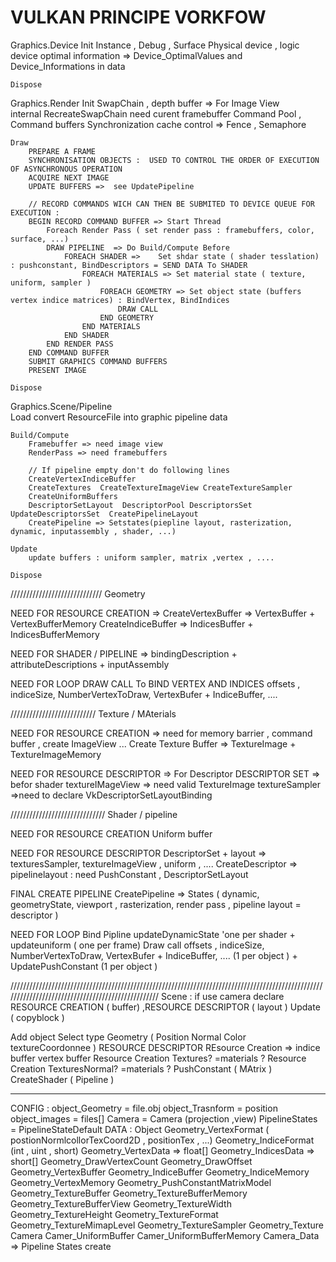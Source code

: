 # VULKAN PRINCIPE VORKFOW

Graphics.Device
    Init
        Instance , Debug , Surface
        Physical device , logic device
        optimal information     => Device_OptimalValues and Device_Informations in data

    Dispose

Graphics.Render
    Init
        SwapChain , depth buffer  => For Image View  
            internal RecreateSwapChain need curent framebuffer
        Command Pool , Command buffers
        Synchronization cache control => Fence , Semaphore

    Draw
        PREPARE A FRAME
        SYNCHRONISATION OBJECTS :  USED TO CONTROL THE ORDER OF EXECUTION OF ASYNCHRONOUS OPERATION
        ACQUIRE NEXT IMAGE 
        UPDATE BUFFERS =>  see UpdatePipeline
      
        // RECORD COMMANDS WICH CAN THEN BE SUBMITED TO DEVICE QUEUE FOR EXECUTION :
        BEGIN RECORD COMMAND BUFFER => Start Thread
            Foreach Render Pass ( set render pass : framebuffers, color, surface, ...)
            DRAW PIPELINE  => Do Build/Compute Before 
                FOREACH SHADER =>    Set shdar state ( shader tesslation) : pushconstant, BindDescriptors = SEND DATA To SHADER
                    FOREACH MATERIALS => Set material state ( texture, uniform, sampler )
                        FOREACH GEOMETRY => Set object state (buffers vertex indice matrices) : BindVertex, BindIndices
                            DRAW CALL
                        END GEOMETRY
                    END MATERIALS
                END SHADER
            END RENDER PASS
        END COMMAND BUFFER
        SUBMIT GRAPHICS COMMAND BUFFERS        
        PRESENT IMAGE        

    Dispose

Graphics.Scene/Pipeline  
    Load
        convert ResourceFile into graphic pipeline data

    Build/Compute
        Framebuffer => need image view 
        RenderPass => need framebuffers
        
        // If pipeline empty don't do following lines
        CreateVertexIndiceBuffer
        CreateTextures  CreateTextureImageView CreateTextureSampler
        CreateUniformBuffers
        DescriptorSetLayout  DescriptorPool DescriptorsSet UpdateDescriptorsSet  CreatePipelineLayout
        CreatePipeline => Setstates(piepline layout, rasterization, dynamic, inputassembly , shader, ...)

    Update
        update buffers : uniform sampler, matrix ,vertex , ....

    Dispose
/////////////////////////////
Geometry

NEED FOR RESOURCE CREATION =>
    CreateVertexBuffer => VertexBuffer + VertexBufferMemory
    CreateIndiceBuffer => IndicesBuffer + IndicesBufferMemory

NEED FOR SHADER  / PIPELINE  =>
    bindingDescription + attributeDescriptions + inputAssembly

NEED FOR LOOP  DRAW CALL To BIND VERTEX AND INDICES
    offsets , indiceSize, NumberVertexToDraw,  VertexBufer + IndiceBuffer, ....

///////////////////////////
Texture / MAterials

NEED FOR RESOURCE CREATION => need for memory barrier , command buffer , create ImageView ...
    Create Texture Buffer =>    TextureImage + TextureImageMemory

NEED FOR RESOURCE DESCRIPTOR => For Descriptor DESCRIPTOR SET =>  befor shader
    textureIMageView => need valid TextureImage
    textureSampler   =>need to declare   VkDescriptorSetLayoutBinding

//////////////////////////////
Shader  / pipeline

NEED FOR RESOURCE CREATION
    Uniform buffer

NEED FOR RESOURCE DESCRIPTOR
    DescriptorSet + layout => texturesSampler, textureImageView , uniform , ....
    CreateDescriptor => pipelinelayout : need  PushConstant , DescriptorSetLayout

FINAL CREATE PIPELINE
    CreatePipeline  => States ( dynamic, geometryState, viewport , rasterization, render pass , pipeline layout = descriptor   )

NEED FOR LOOP
    Bind Pipline
    updateDynamicState 'one per shader + updateuniform ( one per frame)
    Draw call offsets , indiceSize, NumberVertexToDraw,  VertexBufer + IndiceBuffer, .... (1 per object ) + UpdatePushConstant (1 per object )

//////////////////////////////////////////////////////////////////////////////////////////////////////////////////////////////////////////////////
Scene :
if use camera  declare RESOURCE CREATION ( buffer) ,RESOURCE DESCRIPTOR ( layout )  Update ( copyblock )

Add object
    Select type Geometry ( Position Normal Color textureCoordonnee ) RESOURCE DESCRIPTOR
    REsource Creation => indice buffer vertex buffer
    Resource Creation Textures? =materials ?
    Resource Creation TexturesNormal? =materials ?
    PushConstant ( MAtrix )
    CreateShader ( Pipeline )

----------------------------------------------------------------------------------------------------------------------------------------------
CONFIG :
    object_Geometry = file.obj
    object_Trasnform = position
    object_images = files[]
    Camera = Camera (projection ,view)
    PipelineStates = PipelineStateDefault
DATA :
Object
    Geometry_VertexFormat ( postionNormlcollorTexCoord2D , positionTex , ...)
    Geometry_IndiceFormat (int , uint , short)
    Geometry_VertexData => float[]
    Geometry_IndicesData => short[]
    Geometry_DrawVertexCount
    Geometry_DrawOffset
    Geometry_VertexBuffer
    Geometry_IndiceBuffer
    Geometry_IndiceMemory
    Geometry_VertexMemory
    Geometry_PushConstantMatrixModel
    Geometry_TextureBuffer
    Geometry_TextureBufferMemory
    Geometry_TextureBufferView
    Geometry_TextureWidth
    Geometry_TextureHeight
    Geometry_TextureFormat
    Geometry_TextureMimapLevel
    Geometry_TextureSampler
    Geometry_Texture
Camera
    Camer_UniformBuffer
    Camer_UniformBufferMemory
    Camera_Data =>
Pipeline
    States create
